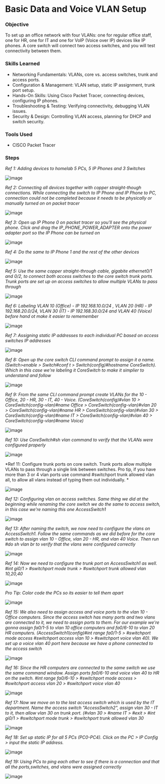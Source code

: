# Basic Data and Voice VLAN Setup

### Objective
  
To set up an office network with four VLANs: one for regular office staff, one for HR, one for IT and one for VoIP (Voice over IP) devices like IP phones. A core switch will connect two access switches, and you will test connectivity between them.

### Skills Learned

- Networking Fundamentals: VLANs, core vs. access switches, trunk and access ports.
- Configuration & Management: VLAN setup, static IP assignment, trunk port setup.
- Hands-On Skills: Using Cisco Packet Tracer, connecting devices, configuring IP phones.
- Troubleshooting & Testing: Verifying connectivity, debugging VLAN issues.
- Security & Design: Controlling VLAN access, planning for DHCP and switch security.

### Tools Used

- CISCO Packet Tracer

### Steps

*Ref 1: Adding devices to homelab 5 PCs, 5 IP Phones and 3 Switches*

![image](https://github.com/user-attachments/assets/0843ac9d-425a-4394-8bb6-390be0d361b7)

*Ref 2: Connecting all devices together with copper straight-though connections. While connecting the switch to IP Phone and IP Phone to PC, connection could not be completed because it needs to be physically or manually turned on on packet tracer*

![image](https://github.com/user-attachments/assets/8b871e9e-4f13-4c30-95d7-275b603835cf)

*Ref 3: Open up IP Phone 0 on packet tracer so you'll see the physical phone. Click and drag the IP_PHONE_POWER_ADAPTER onto the power adapter port so the IP Phone can be turned on*

![image](https://github.com/user-attachments/assets/2e045fc6-f575-4a20-be31-9ee54163d0e3)

*Ref 4: Do the same to IP Phone 1 and the rest of the other devices*

![image](https://github.com/user-attachments/assets/fedaa707-0522-41cb-bf30-30f140ceaaaf)

*Ref 5: Use the same copper straight-through cable, gigabite ethernet0/1 and 0/2, to connect both access switches to the core switch trunk ports. Trunk ports are set up on access switches to allow multiple VLANs to pass through*

![image](https://github.com/user-attachments/assets/16347da6-df69-4e88-a194-ceadc791dc04)

*Ref 6: Labeling VLAN 10 (Office) - IP 192.168.10.0/24 , VLAN 20 (HR) - IP 192.168.20.0/24, VLAN 30 (IT)  - IP 192.168.30.0/24 and VLAN 40 (Voice) before hand ot make it easier to rememember*

![image](https://github.com/user-attachments/assets/fdb96caf-b269-4422-b755-b6c75f7eac8f)

*Ref 7: Assigning static IP addresses to each individual PC based on access switches IP addresses*

![image](https://github.com/user-attachments/assets/2bfee7bf-b57d-4a4a-94b3-cc38ff350a2a)

*Ref 8: Open up the core switch CLI command prompt to assign it a name. (Switch>enable > Switch#conf t > Switch(config)#hostname CoreSwitch). Which in this case we're labeling it CoreSwitch to make it simplier to understand and follow*

![image](https://github.com/user-attachments/assets/32f36b65-d7fc-4cb4-a508-17babfb90eb8)

*Ref 9: From the same CLI command prompt create VLANs for the 10 - Office, 20 - HR, 30 - IT, 40 - Voice. (CoreSwitch(config)#vlan 10 > CoreSwitch(config-vlan)#name Office > CoreSwitch(config-vlan)#vlan 20 > CoreSwitch(config-vlan)#name HR > CoreSwitch(config-vlan)#vlan 30 > CoreSwitch(config-vlan)#name IT > CoreSwitch(config-vlan)#vlan 40 > CoreSwitch(config-vlan)#name Voice)*

![image](https://github.com/user-attachments/assets/239567d5-0148-4faa-82c0-3767bc1ca093)

*Ref 10: Use CoreSwitch#sh vlan command to verify that the VLANs were configured properly*

![image](https://github.com/user-attachments/assets/d1a5e168-759c-4ec7-a327-b67b0a4fc368)

*Ref 11: Configure trunk ports on core switch. Trunk ports allow multiple VLANs to pass through a single link between switches. Pro tip, if you have more than 3 or 4 vlan ports use command #switchport trunk allowed vlan all, to allow all vlans instead of typing them out individually. *

![image](https://github.com/user-attachments/assets/34a66c42-56ce-4d2e-b350-2c1784499d0c)

*Ref 12: Configuring vlan on access switches. Same thing we did at the beginning while renaming the core switch we do the same to access switch, in this case we're naming this one AccessSwitch1*

![image](https://github.com/user-attachments/assets/4c69e645-80d2-4fa6-a779-43f617756c85)

*Ref 13: After naming the switch, we now need to configure the vlans on AccessSwitch1. Follow the same commands as we did before for the core switch to assign vlan 10 - Office, vlan 20 - HR, and vlan 40 Voice. Then run #do sh vlan br to verify that the vlans were configured correctly*

![image](https://github.com/user-attachments/assets/5480be53-1ff2-4ea5-a435-c7fdfd2216bb)

*Ref 14: Now we need to configure the trunk port on AccessSwitch1 as well. #int gi0/1 > #switchport mode trunk > #switchport trunk allowed vlan 10,20,40*

![image](https://github.com/user-attachments/assets/9c4781e9-5fa8-4061-b49c-3ed572fdd740)

*Pro Tip: Color code the PCs so its easier to tell them apart*

![image](https://github.com/user-attachments/assets/427e426b-f091-4794-b7a0-a52b64d98a23)

*Ref 15: We also need to assign access and voice ports to the vlan 10 - Office computers. Since the access switch has many ports and two vlans are connected to it, we need to assign ports to them. For our example we're gonna assign fa0/1-5 to vlan 10 office computers and fa0/6-10 to vlan 20 HR computers. (AccessSwitch1(config)#int range fa0/1-5 > #switchport mode access #switchport access vlan 10 > #switchport voice vlan 40). We set up a voice vlan 40 port here because we have a phone connected to the access switch*

![image](https://github.com/user-attachments/assets/19467d49-5795-4ee5-92c4-cd58754d5670)

*Ref 16: Since the HR computers are connected to the same switch we use the same command window. Assign ports fa0/6-10 and voice vlan 40 to HR on the switch. #int range fa0/6-10 > #switchport mode access > #switchport access vlan 20 > #switchport voice vlan 40*

![image](https://github.com/user-attachments/assets/07c36282-18fa-4f17-8735-b9770d3b0dfd)

*Ref 17: Now we move on to the last access switch which is used by the IT department. Name the access switch "AccessSwitch2", assign vlan 30 - IT to it, then allow vlan 30 on trunk port. (#vlan 30 > #name IT > #exit > #int gi0/1 > #switchport mode trunk > #switchport trunk allowed vlan 30*

![image](https://github.com/user-attachments/assets/f15b7d1a-41d7-48b2-81a3-71496eb8b07a)

*Ref 18: Set up static IP for all 5 PCs (PC0-PC4). Click on the PC > IP Config > input the static IP address.*

![image](https://github.com/user-attachments/assets/c85d1f59-1de1-4384-aa17-140f9a8a96d0)

*Ref 19: Using PCs to ping each other to see if there is a connection and that all the ports,switches, and vlans were assigned correctly*

![image](https://github.com/user-attachments/assets/1f15f157-afb2-42f9-93b0-a1138298dc6c)

